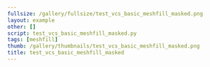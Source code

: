 ```yaml
---
fullsize: /gallery/fullsize/test_vcs_basic_meshfill_masked.png
layout: example
other: []
script: test_vcs_basic_meshfill_masked.py
tags: [meshfill]
thumb: /gallery/thumbnails/test_vcs_basic_meshfill_masked.png
title: test_vcs_basic_meshfill_masked
---
```


